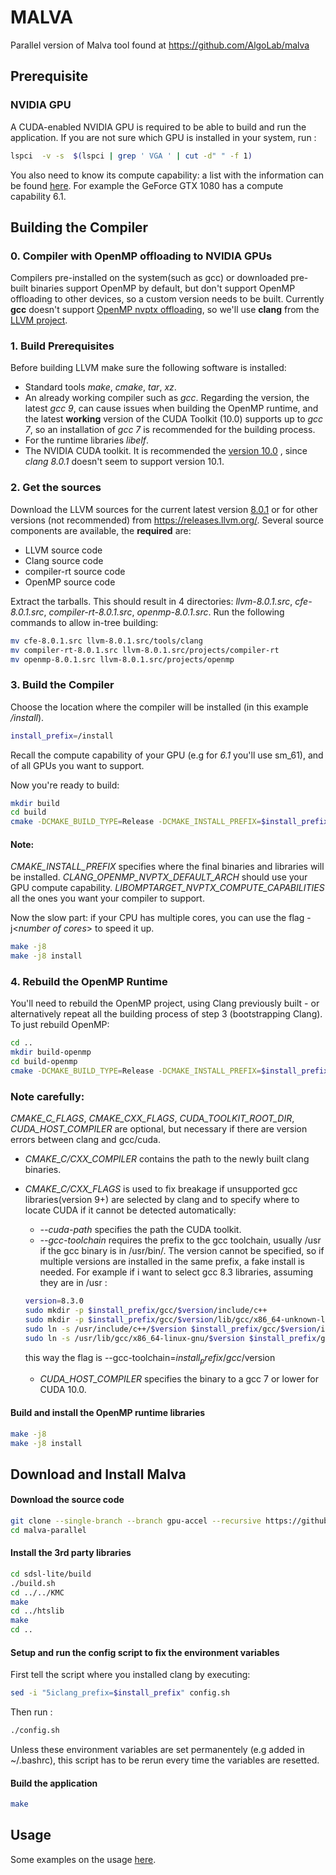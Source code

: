 # MALVA

Parallel version of Malva tool found at https://github.com/AlgoLab/malva

## Prerequisite

###  NVIDIA GPU

A CUDA-enabled NVIDIA GPU is required to be able to build and run the application.
If you are not sure which GPU is installed in your system, run :
```bash
lspci  -v -s  $(lspci | grep ' VGA ' | cut -d" " -f 1)
```
You also need to know its compute capability: a list with the information can be found [here](https://developer.nvidia.com/cuda-gpus).
For example the GeForce GTX 1080 has a compute capability 6.1.

## Building the Compiler

### 0. Compiler with OpenMP offloading to NVIDIA GPUs

Compilers pre-installed on the system(such as gcc) or downloaded pre-built binaries support OpenMP by default, but don't support OpenMP offloading to other devices, so a custom version needs to be built.
Currently **gcc** doesn't support [OpenMP nvptx offloading](https://gcc.gnu.org/wiki/Offloading#nvptx_offloading), so we'll use **clang** from the [LLVM project](https://llvm.org/).

### 1. Build Prerequisites

Before building LLVM make sure the following software is installed:

- Standard tools *make*, *cmake*, *tar*, *xz*.
- An already working compiler such as *gcc*. Regarding the version, the latest *gcc 9*, can cause issues when building the OpenMP runtime, and the latest **working** version of the CUDA Toolkit (10.0) supports up to *gcc 7*, so an installation of *gcc 7* is recommended for the building process.
- For the runtime libraries *libelf*.
- The NVIDIA CUDA toolkit. It is recommended the [version 10.0](https://developer.nvidia.com/cuda-10.0-download-archive) , since *clang 8.0.1* doesn't seem to support version 10.1.

### 2. Get the sources

Download the LLVM sources for the current latest version [8.0.1](https://releases.llvm.org/download.html#8.0.1) or for other versions
(not recommended) from https://releases.llvm.org/.
Several source components are available, the **required** are:
- LLVM source code
- Clang source code
- compiler-rt source code
- OpenMP source code

Extract the tarballs. This should result in 4 directories: *llvm-8.0.1.src*, *cfe-8.0.1.src*, *compiler-rt-8.0.1.src*, *openmp-8.0.1.src*. Run the following commands to allow in-tree building:

```bash
mv cfe-8.0.1.src llvm-8.0.1.src/tools/clang
mv compiler-rt-8.0.1.src llvm-8.0.1.src/projects/compiler-rt
mv openmp-8.0.1.src llvm-8.0.1.src/projects/openmp
```

### 3. Build the Compiler

Choose the location where the compiler will be installed (in this example */install*).

```bash
install_prefix=/install
```

Recall the compute capability of your GPU (e.g for *6.1* you'll use sm_61), and of all GPUs you want to support.

Now you're ready to build:

```bash
mkdir build
cd build
cmake -DCMAKE_BUILD_TYPE=Release -DCMAKE_INSTALL_PREFIX=$install_prefix -DCLANG_OPENMP_NVPTX_DEFAULT_ARCH=sm_61 -DLIBOMPTARGET_NVPTX_COMPUTE_CAPABILITIES=35,60,61,70 ../llvm-8.0.1.src
```
#### Note:
*CMAKE_INSTALL_PREFIX* specifies where the final binaries and libraries will be installed.
*CLANG_OPENMP_NVPTX_DEFAULT_ARCH* should use your GPU compute capability. *LIBOMPTARGET_NVPTX_COMPUTE_CAPABILITIES* all the ones you want your compiler to support.

Now the slow part: if your CPU has multiple cores, you can use the flag -j<*number of cores*> to speed it up.

```bash
make -j8
make -j8 install
```

### 4. Rebuild the OpenMP Runtime

You'll need to rebuild the OpenMP project, using Clang previously built - or alternatively repeat all the building process of step 3 (bootstrapping Clang). To just rebuild OpenMP:

```bash
cd ..
mkdir build-openmp
cd build-openmp
cmake -DCMAKE_BUILD_TYPE=Release -DCMAKE_INSTALL_PREFIX=$install_prefix-DCMAKE_C_COMPILER=/install/bin/clang -DCMAKE_CXX_COMPILER=/install/bin/clang++ -DCMAKE_C_FLAGS='--cuda-path=<*path/to/cuda*> --gcc-toolchain=<*/gcc/prefix*>' -DCMAKE_CXX_FLAGS='--cuda-path=/opt/cuda-10.0 --gcc-toolchain=<*/gcc/prefix*>' -DCUDA_TOOLKIT_ROOT_DIR=<*/path/to/cuda*> -DCUDA_HOST_COMPILER=<*path/to/gcc*> -DLIBOMPTARGET_NVPTX_COMPUTE_CAPABILITIES=35,60,61,70 ../llvm-8.0.1.src/projects/openmp
```

### Note carefully:
*CMAKE_C_FLAGS*, *CMAKE_CXX_FLAGS*, *CUDA_TOOLKIT_ROOT_DIR*, *CUDA_HOST_COMPILER* are optional, but necessary if there are version errors between clang and gcc/cuda.

- *CMAKE_C/CXX_COMPILER* contains the path to the newly built clang binaries.
- *CMAKE_C/CXX_FLAGS* is used to fix breakage if unsupported gcc libraries(version 9+) are selected by clang and to specify where to locate CUDA if it cannot be detected automatically:
  - *--cuda-path* specifies the path the CUDA toolkit.
  - *--gcc-toolchain* requires the prefix to the gcc toolchain, usually /usr if the gcc binary is in /usr/bin/. The version cannot be specified, so if multiple versions are installed in the same prefix, a fake install is needed.
  For example if i want to select gcc 8.3 libraries, assuming they are in /usr :
  
  ```bash
  version=8.3.0
  sudo mkdir -p $install_prefix/gcc/$version/include/c++
  sudo mkdir -p $install_prefix/gcc/$version/lib/gcc/x86_64-unknown-linux-gnu
  sudo ln -s /usr/include/c++/$version $install_prefix/gcc/$version/include/c++/$version
  sudo ln -s /usr/lib/gcc/x86_64-linux-gnu/$version $install_prefix/gcc/$version/lib/gcc/x86_64-unknown-linux-gnu/$version
  ```
  this way the flag is --gcc-toolchain=$install_prefix/gcc/$version
  - *CUDA_HOST_COMPILER* specifies the binary to a gcc 7 or lower for CUDA 10.0.

#### Build and install the OpenMP runtime libraries

```bash
make -j8
make -j8 install
```
## Download and Install Malva

#### Download the source code 

```bash
git clone --single-branch --branch gpu-accel --recursive https://github.com/fc710/malva-parallel.git
cd malva-parallel
```

#### Install the 3rd party libraries

```bash
cd sdsl-lite/build
./build.sh
cd ../../KMC
make
cd ../htslib
make
cd ..
```

#### Setup and run the config script to fix the environment variables

First tell the script where you installed clang by executing:
```bash
sed -i "5iclang_prefix=$install_prefix" config.sh
```
Then run :
```bash
./config.sh
```
Unless these environment variables are set permanentely (e.g added in ~/.bashrc), this script has to be rerun every time the variables are resetted.

#### Build the application

```bash
make
```

## Usage

Some examples on the usage [here](https://github.com/AlgoLab/malva#usage).